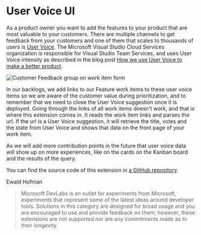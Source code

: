 # User Voice UI #

As a product owner you want to add the features to your product that are most valuable to your customers. There are multiple channels to get feedback from your customers and one of them that scales to thousands of users is [User Voice](http://www.uservoice.com). The Microsoft Visual Studio Cloud Services organization is responsible for Visual Studio Team Services, and uses User Voice intensily as described in the blog post [How we use User Voice to make a better product](https://blogs.msdn.microsoft.com/visualstudioalm/2015/10/08/how-we-use-user-voice-to-make-a-better-product/).

 ![Customer Feedback group on work item form](https://github.com/Microsoft/vsts-uservoice-ui-extension/blob/master/readme.png)

In our backlogs, we add links to our Feature work items to these user voice items so we are aware of the customer value during prioritization, and to remember that we need to close the User Voice suggestion once it is deployed. Going through the links of all work items doesn't work, and that is where this extension comes in. It reads the work item links and parses the url. If the url is a User Voice suggestion, it will retrieve the title, votes and the state from User Voice and shows that data on the front page of your work item.

As we will add more contribution points in the future that user voice data will show up on more experiences, like on the cards on the Kanban board and the results of the query.

You can find the source code of this extension in [a GitHub repository](https://github.com/Microsoft/vsts-uservoice-ui-extension).

Ewald Hofman

> Microsoft DevLabs is an outlet for experiments from Microsoft, experiments that represent some of the latest ideas around developer tools. Solutions in this category are designed for broad usage and you are encouraged to use and provide feedback on them; however, these extensions are not supported nor are any commitments made as to their longevity.